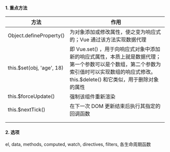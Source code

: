 #### 1. 重点方法

| 方法                      | 作用                                                         |
| ------------------------- | ------------------------------------------------------------ |
| Object.defineProperty()   | 为对象添加或修改属性，使之变为响应式的；Vue 通过该方法实现数据代理 |
| this.$set(obj, 'age', 18) | 即 Vue.set() ，用于向响应式对象中添加新的响应式属性，本质上就是数据代理；第一个参数可以是个数组，第二个参数为索引值时可以实现数组的响应式修改。this.$delete() 和它类似，用于删除对象的属性 |
| this.$forceUpdate()       | 强制该组件重新渲染                                           |
| this.$nextTick()          | 在下一次 DOM 更新结束后执行其指定的回调函数                  |
|                           |                                                              |
|                           |                                                              |





#### 2. 选项

el, data, methods, computed, watch, directives, filters, 各生命周期函数

